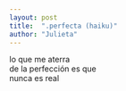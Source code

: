 ```yaml
---
layout: post
title:  ".perfecta (haiku)"
author: "Julieta"
---
```


lo que me aterra    
de la perfección es que    
nunca es real
